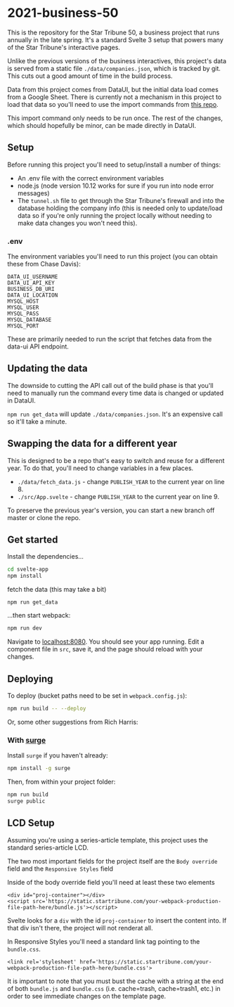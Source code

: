 # 2021-business-50

This is the repository for the Star Tribune 50, a business project that runs annually in the late spring. It's a standard Svelte 3 setup that powers many of the Star Tribune's interactive pages. 

Unlike the previous versions of the business interactives, this project's data is served from a static file `./data/companies.json`, which is tracked by git. This cuts out a good amount of time in the build process. 

Data from this project comes from DataUI, but the initial data load comes from a Google Sheet. There is currently not a mechanism in this project to load that data so you'll need to use the import commands from [this repo](https://github.com/striblab/2020-top-executives).

This import command only needs to be run once. The rest of the changes, which should hopefully be minor, can be made directly in DataUI. 

## Setup 

Before running this project you'll need to setup/install a number of things: 

- An .env file with the correct environment variables
- node.js (node version 10.12 works for sure if you run into node error messages)
- The `tunnel.sh` file to get through the Star Tribune's firewall and into the database holding the company info (this is needed only to update/load data so if you're only running the project locally without needing to make data changes you won't need this). 

### .env 

The environment variables you'll need to run this project (you can obtain these from Chase Davis):

```
DATA_UI_USERNAME
DATA_UI_API_KEY
BUSINESS_DB_URI
DATA_UI_LOCATION
MYSQL_HOST
MYSQL_USER
MYSQL_PASS
MYSQL_DATABASE
MYSQL_PORT
```

These are primarily needed to run the script that fetches data from the data-ui API endpoint. 

## Updating the data

The downside to cutting the API call out of the build phase is that you'll need to manually run the command every time data is changed or updated in DataUI. 

`npm run get_data` will update `./data/companies.json`. It's an expensive call so it'll take a minute. 

## Swapping the data for a different year

This is designed to be a repo that's easy to switch and reuse for a different year. To do that, you'll need to change variables in a few places. 

- `./data/fetch_data.js` - change `PUBLISH_YEAR` to the current year on line 8. 
- `./src/App.svelte` - change `PUBLISH_YEAR` to the current year on line 9. 

To preserve the previous year's version, you can start a new branch off master or clone the repo.  

## Get started

Install the dependencies...

```bash
cd svelte-app
npm install
```

fetch the data (this may take a bit)
```
npm run get_data
```

...then start webpack:

```bash
npm run dev
```

Navigate to [localhost:8080](http://localhost:8080). You should see your app running. Edit a component file in `src`, save it, and the page should reload with your changes.

## Deploying

To deploy (bucket paths need to be set in `webpack.config.js`):
```bash
npm run build -- --deploy
``` 

Or, some other suggestions from Rich Harris:

### With [surge](https://surge.sh/)

Install `surge` if you haven't already:

```bash
npm install -g surge
```

Then, from within your project folder:

```bash
npm run build
surge public
```

## LCD Setup

Assuming you're using a series-article template, this project uses the standard series-article LCD. 

The two most important fields for the project itself are the `Body override` field and the `Responsive Styles` field

Inside of the body override field you'll need at least these two elements 

```
<div id="proj-container"></div>
<script src='https://static.startribune.com/your-webpack-production-file-path-here/bundle.js'></script>
```

Svelte looks for a `div` with the id `proj-container` to insert the content into. If that div isn't there, the project will not renderat all. 

In Responsive Styles you'll need a standard link tag pointing to the `bundle.css`. 

```
<link rel='stylesheet' href='https://static.startribune.com/your-webpack-production-file-path-here/bundle.css'>
```

It is important to note that you must bust the cache with a string at the end of both `bundle.js` and `bundle.css` (i.e. cache=trash, cache=trash1, etc.) in order to see immediate changes on the template page. 